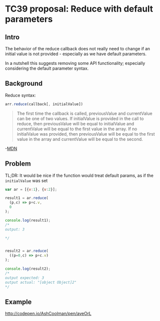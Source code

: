 # TC39 proposal: Reduce with default parameters

## Intro

The behavior of the reduce callback does not really need to change if an initial value is not provided - especially as we have default parameters.

In a nutshell this suggests removing some API functionality; especially considering the default parameter syntax.

## Background

Reduce syntax:

```javascript
arr.reduce(callback[, initialValue])
```

>The first time the callback is called, previousValue and currentValue can be one of two values. If initialValue is provided in the call to reduce, then previousValue will be equal to initialValue and currentValue will be equal to the first value in the array. If no initialValue was provided, then previousValue will be equal to the first value in the array and currentValue will be equal to the second.

-[MDN](https://developer.mozilla.org/en-US/docs/Web/JavaScript/Reference/Global_Objects/Array/Reduce#Description)

## Problem

TL;DR: It would be nice if the function would treat default params, as if the `initialValue` was set

```javascript
var ar = [{v:1}, {v:2}];

result1 = ar.reduce(
  (p,c) => p+c.v,
  0
);

console.log(result1);
/*
output: 3

*/


result2 = ar.reduce(
  ((p=0,c) => p+c.v)
);

console.log(result2);
/*
output expected: 3
output actual: "[object Object]2"
*/

```


## Example

http://codepen.io/AshCoolman/pen/aveOrL

